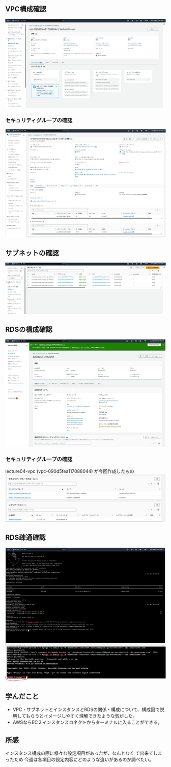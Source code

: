 ## VPC構成確認
![4_VPCの構成確認](image/4_VPCの構成確認.PNG)

### セキュリティグループの確認
![7_セキュリティグループ](image/7_セキュリティグループ.PNG)

## サブネットの確認
![5_サブネットの確認](image/5_サブネットの確認.PNG)

## RDSの構成確認
![6_RDSの構成確認](image/6_RDSの構成確認.PNG)

### セキュリティグループの確認
lecture04-vpc (vpc-090d5fea117088044) が今回作成したもの
![8_セキュリティグループ](image/8_セキュリティグループ.PNG)


## RDS疎通確認
![2_ターミナル接続](image/2_ターミナル接続.PNG)
![3_RDS疎通確認](image/3_RDS疎通確認.PNG)


## 学んだこと
- VPC・サブネットとインスタンスとRDSの関係・構成について、構成図で説明してもらうとイメージしやすく理解できたような気がした。
- AWSならEC２インスタンスコネクトからターミナルに入ることができる。

## 所感
インスタンス構成の際に様々な設定項目があったが、なんとなく で出来てしまったため
今週は各項目の設定内容にどのような違いがあるのか調べたい。

